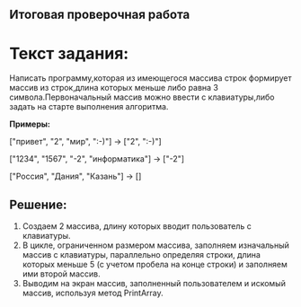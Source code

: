 ## Итоговая проверочная работа
# Текст задания:
Написать программу,которая из имеющегося массива строк формирует массив из строк,длина которых меньше либо равна 3 символа.Первоначальный массив можно ввести с клавиатуры,либо задать на старте выполнения алгоритма.

__Примеры:__

["привет", "2", "мир", ":-)"] -> ["2", ":-)"]

["1234", "1567", "-2", "информатика"] -> ["-2"]

["Россия", "Дания", "Казань"] -> []

## Решение:
1. Создаем 2 массива, длину которых вводит пользователь с клавиатуры.
2. В цикле, ограниченном размером массива, заполняем изначальный массив с клавиатуры, параллельно определяя строки, длина которых меньше 5 (с учетом пробела на конце строки) и заполняем ими второй массив.
3. Выводим на экран массив, заполненный пользователем и искомый массив, используя метод PrintArray.